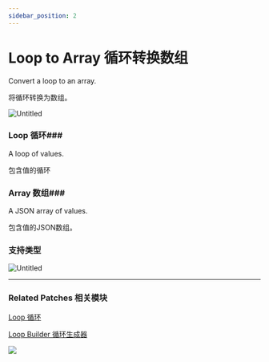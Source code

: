 ```yaml
---
sidebar_position: 2
---
```


# Loop to Array 循环转换数组

Convert a loop to an array.

将循环转换为数组。

![Untitled](https://s3.us-west-2.amazonaws.com/secure.notion-static.com/46f2e117-7b9b-423f-96d0-64c2de505193/Untitled.png?X-Amz-Algorithm=AWS4-HMAC-SHA256&X-Amz-Content-Sha256=UNSIGNED-PAYLOAD&X-Amz-Credential=AKIAT73L2G45EIPT3X45%2F20220602%2Fus-west-2%2Fs3%2Faws4_request&X-Amz-Date=20220602T173727Z&X-Amz-Expires=86400&X-Amz-Signature=a6b6b952c05d090bbd116d29eda69c8227ca55eb39907f3b2f3187cf8dde5994&X-Amz-SignedHeaders=host&response-content-disposition=filename%20%3D%22Untitled.png%22&x-id=GetObject)

### Loop 循环### 

A loop of values.

包含值的循环

### Array 数组### 

A JSON array of values.

包含值的JSON数组。

### 支持类型

![Untitled](https://s3.us-west-2.amazonaws.com/secure.notion-static.com/05781741-b701-4cd8-8b01-a9a6cef1e8ca/Untitled.png?X-Amz-Algorithm=AWS4-HMAC-SHA256&X-Amz-Content-Sha256=UNSIGNED-PAYLOAD&X-Amz-Credential=AKIAT73L2G45EIPT3X45%2F20220602%2Fus-west-2%2Fs3%2Faws4_request&X-Amz-Date=20220602T173735Z&X-Amz-Expires=86400&X-Amz-Signature=cb04d1748755ee2a20a525729a112c5a7770e075b70e52f4afd2ca33cbab256d&X-Amz-SignedHeaders=host&response-content-disposition=filename%20%3D%22Untitled.png%22&x-id=GetObject)

------

### Related Patches 相关模块

[Loop 循环](https://www.notion.so/Loop-6cc974bf77e84e7aaf7836927011540b)

[Loop Builder 循环生成器](https://www.notion.so/Loop-Builder-64d346e189494fa9b48050aac8eb8eff)

![](https://s3.us-west-2.amazonaws.com/secure.notion-static.com/6035b1af-e461-42df-a181-f2714f89d88c/Untitled.png?X-Amz-Algorithm=AWS4-HMAC-SHA256&X-Amz-Content-Sha256=UNSIGNED-PAYLOAD&X-Amz-Credential=AKIAT73L2G45EIPT3X45%2F20220602%2Fus-west-2%2Fs3%2Faws4_request&X-Amz-Date=20220602T173741Z&X-Amz-Expires=86400&X-Amz-Signature=1639e9d62230179e8a2afc0d29222b5ea4bc2ccdb4fff5f23ae2013b29dc6a72&X-Amz-SignedHeaders=host&response-content-disposition=filename%20%3D%22Untitled.png%22&x-id=GetObject)
